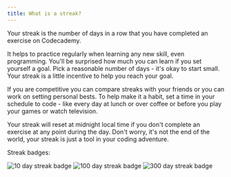```yaml
---
title: What is a streak?
---
```


Your streak is the number of days in a row that you have completed an exercise on Codecademy.

It helps to practice regularly when learning any new skill, even programming. You'll be surprised how much you can learn if you set yourself a goal. Pick a reasonable number of days - it's okay to start small. Your streak is a little incentive to help you reach your goal.

If you are competitive you can compare streaks with your friends or you can work on setting personal bests. To help make it a habit, set a time in your schedule to code - like every day at lunch or over coffee or before you play your games or watch television.

Your streak will reset at midnight local time if you don't complete an exercise at any point during the day. Don't worry, it's not the end of the world, your streak is just a tool in your coding adventure.

Streak badges: 

![10 day streak badge](https://raw.github.com/RyzacInc/help.codecademy.com/master/published/_assets/_img/what-is-a-streak-01.png)
![100 day streak badge](https://raw.github.com/RyzacInc/help.codecademy.com/master/published/_assets/_img/what-is-a-streak-02.png)
![300 day streak badge](https://raw.github.com/RyzacInc/help.codecademy.com/master/published/_assets/_img/what-is-a-streak-03.png)
